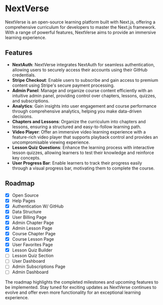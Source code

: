 # NextVerse

NextVerse is an open-source learning platform built with Next.js, offering a comprehensive curriculum for developers to master the Next.js framework. With a range of powerful features, NextVerse aims to provide an immersive learning experience.

## Features
- **NextAuth**: NextVerse integrates NextAuth for seamless authentication, allowing users to securely access their accounts using their GitHub credentials.
- **Stripe Checkout**: Enable users to subscribe and gain access to premium content using Stripe's secure payment processing.
- **Admin Panel**: Manage and organize course content efficiently with an intuitive admin panel, providing control over chapters, lessons, quizzes, and subscriptions.
- **Analytics**: Gain insights into user engagement and course performance through comprehensive analytics, helping you make data-driven decisions.
- **Chapters and Lessons**: Organize the curriculum into chapters and lessons, ensuring a structured and easy-to-follow learning path.
- **Video Player**: Offer an immersive video learning experience with a feature-rich video player that supports playback control and provides an uncompromisable viewing experience.
- **Lesson Quiz Questions**: Enhance the learning process with interactive lesson quizzes, allowing learners to test their knowledge and reinforce key concepts.
- **User Progress Bar**: Enable learners to track their progress easily through a visual progress bar, motivating them to complete the course.

## Roadmap
- [x] Open Source
- [x] Help Pages
- [x] Authentication W/ GitHub
- [x] Data Structure
- [x] User Billing Page
- [x] Admin Chapter Page
- [x] Admin Lesson Page
- [x] Course Chapter Page
- [x] Course Lesson Page
- [x] User Favorites Page
- [x] Lesson Quiz Builder
- [ ] Lesson Quiz Section
- [ ] User Dashboard
- [ ] Admin Subscriptions Page
- [ ] Admin Dashboard

The roadmap highlights the completed milestones and upcoming features to be implemented. Stay tuned for exciting updates as NextVerse continues to evolve and offer even more functionality for an exceptional learning experience.
